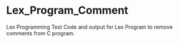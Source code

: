 # Lex_Program_Comment
Lex Programming Test Code and output for Lex Program to remove comments from C program.
